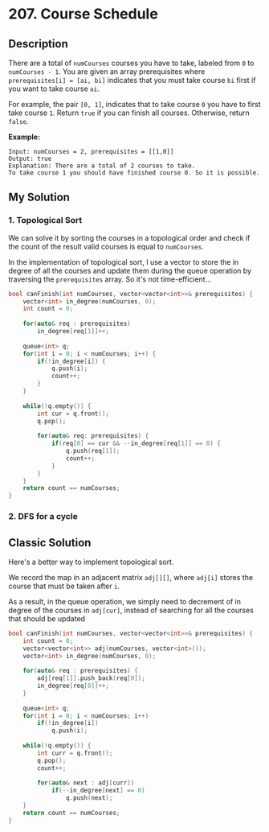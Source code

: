 # 207. Course Schedule

## Description
There are a total of `numCourses` courses you have to take, labeled from `0` to `numCourses - 1`. You are given an array prerequisites where `prerequisites[i] = [ai, bi]` indicates that you must take course `bi` first if you want to take course `ai`.

For example, the pair `[0, 1]`, indicates that to take course `0` you have to first take course `1`.
Return `true` if you can finish all courses. Otherwise, return `false`.


**Example:**
```
Input: numCourses = 2, prerequisites = [[1,0]]
Output: true
Explanation: There are a total of 2 courses to take. 
To take course 1 you should have finished course 0. So it is possible.
```

## My Solution
### 1. Topological Sort
We can solve it by sorting the courses in a topological order and check if the count of the result valid courses is equal to `numCourses`.

In the implementation of topological sort, I use a vector to store the in degree of all the courses and update them during the queue operation by traversing the `prerequisites` array. So it's not time-efficient...

```C++
bool canFinish(int numCourses, vector<vector<int>>& prerequisites) {
    vector<int> in_degree(numCourses, 0);
    int count = 0;
    
    for(auto& req : prerequisites)
        in_degree[req[1]]++;
    
    queue<int> q;
    for(int i = 0; i < numCourses; i++) {
        if(!in_degree[i]) {
            q.push(i);
            count++;
        }
    }
    
    while(!q.empty()) {
        int cur = q.front();
        q.pop();
        
        for(auto& req: prerequisites) {
            if(req[0] == cur && --in_degree[req[1]] == 0) {
                q.push(req[1]);
                count++;
            }
        }
    }
    return count == numCourses;
}
```

### 2. DFS for a cycle


## Classic Solution
Here's a better way to implement topological sort.

We record the map in an adjacent matrix `adj[][]`, where `adj[i]` stores the course that must be taken after `i`.

As a result, in the queue operation, we simply need to decrement of in degree of the courses in `adj[cur]`, instead of searching for all the courses that should be updated

```C++
bool canFinish(int numCourses, vector<vector<int>>& prerequisites) {
    int count = 0;
    vector<vector<int>> adj(numCourses, vector<int>());
    vector<int> in_degree(numCourses, 0);
    
    for(auto& req : prerequisites) {
        adj[req[1]].push_back(req[0]);
        in_degree[req[0]]++;
    }
    
    queue<int> q;
    for(int i = 0; i < numCourses; i++)
        if(!in_degree[i])
            q.push(i);
    
    while(!q.empty()) {
        int curr = q.front();
        q.pop();
        count++;
        
        for(auto& next : adj[curr])
            if(--in_degree[next] == 0)
                q.push(next);
    }
    return count == numCourses;
}
```